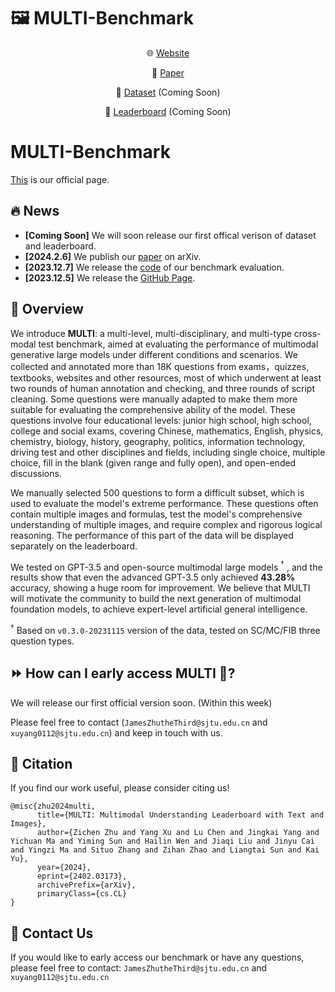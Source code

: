 # 🖼️ MULTI-Benchmark

<div align="center">

🌐 [Website](https://opendfm.github.io/MULTI-Benchmark/) 

📃 [Paper](https://arxiv.org/abs/2402.03173/) 

🤗 [Dataset](https://opendfm.github.io/MULTI-Benchmark/) (Coming Soon) 

🎯 [Leaderboard](https://opendfm.github.io/MULTI-Benchmark/) (Coming Soon)

</div>

# MULTI-Benchmark

[This](https://OpenDFM.github.io/MULTI-Benchmark/) is our official page.

## 🔥 News 

- **[Coming Soon]** We will soon release our first offical verison of dataset and leaderboard.
- **[2024.2.6]** We publish our [paper](https://arxiv.org/abs/2402.03173/) on arXiv.
- **[2023.12.7]** We release the [code](./eval) of our benchmark evaluation.
- **[2023.12.5]** We release the [GitHub Page](https://opendfm.github.io/MULTI-Benchmark/).

## 📖 Overview

We introduce **MULTI**: a multi-level, multi-disciplinary, and multi-type cross-modal test benchmark, aimed at evaluating the performance of multimodal generative large models under different conditions and scenarios. We collected and annotated more than 18K questions from exams，quizzes, textbooks, websites and other resources, most of which underwent at least two rounds of human annotation and checking, and three rounds of script cleaning. Some questions were manually adapted to make them more suitable for evaluating the comprehensive ability of the model. These questions involve four educational levels: junior high school, high school, college and social exams, covering Chinese, mathematics, English, physics, chemistry, biology, history, geography, politics, information technology, driving test and other disciplines and fields, including single choice, multiple choice, fill in the blank (given range and fully open), and open-ended discussions.

We manually selected 500 questions to form a difficult subset, which is used to evaluate the model's extreme performance. These questions often contain multiple images and formulas, test the model's comprehensive understanding of multiple images, and require complex and rigorous logical reasoning. The performance of this part of the data will be displayed separately on the leaderboard.

We tested on GPT-3.5 and open-source multimodal large models $^\dagger$ , and the results show that even the advanced GPT-3.5 only achieved **43.28%** accuracy, showing a huge room for improvement. We believe that MULTI will motivate the community to build the next generation of multimodal foundation models, to achieve expert-level artificial general intelligence.

$^\dagger$ Based on `v0.3.0-20231115` version of the data, tested on SC/MC/FIB three question types.

## ⏩ How can I early access MULTI 🤔?

We will release our first official version soon. (Within this week)

Please feel free to contact (`JamesZhutheThird@sjtu.edu.cn` and `xuyang0112@sjtu.edu.cn`) and keep in touch with us. 

## 📑 Citation

If you find our work useful, please consider citing us!

```
@misc{zhu2024multi,
      title={MULTI: Multimodal Understanding Leaderboard with Text and Images}, 
      author={Zichen Zhu and Yang Xu and Lu Chen and Jingkai Yang and Yichuan Ma and Yiming Sun and Hailin Wen and Jiaqi Liu and Jinyu Cai and Yingzi Ma and Situo Zhang and Zihan Zhao and Liangtai Sun and Kai Yu},
      year={2024},
      eprint={2402.03173},
      archivePrefix={arXiv},
      primaryClass={cs.CL}
}
```

## 📧 Contact Us

If you would like to early access our benchmark or have any questions, please feel free to contact: `JamesZhutheThird@sjtu.edu.cn` and `xuyang0112@sjtu.edu.cn`

